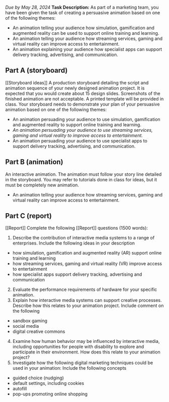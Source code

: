 *Due by May 28, 2024*
**Task Description:**
As part of a marketing team, you have been given the task of creating a persuasive animation based on one of the following themes:
- An animation telling your audience how simulation, gamification and augmented reality can be used to support online training and learning.
- An animation telling your audience how streaming services, gaming and virtual reality can improve access to entertainment.
- An animation explaining your audience how specialist apps can support delivery tracking, advertising, and communication.

## Part A (storyboard)
[[Storyboard ideas]]
A production storyboard detailing the script and animation sequence of your newly designed animation project. It is expected that you would create about 15 design slides. Screenshots of the finished animation are not acceptable. A printed template will be provided in class. Your storyboard needs to demonstrate your plan of your persuasive animation based on one of the following themes:
- An animation persuading your audience to use simulation, gamification and augmented reality to support online training and learning.
- *An animation persuading your audience to use streaming services, gaming and virtual reality to improve access to entertainment.*
- An animation persuading your audience to use specialist apps to support delivery tracking, advertising, and communication.

## Part B (animation)
An interactive animation. The animation must follow your story line detailed in the storyboard. You may refer to tutorials done in class for ideas, but it must be completely new animation.
- An animation telling your audience how streaming services, gaming and virtual reality can improve access to entertainment.
## Part C (report)
[[Report]]
Complete the following [[Report]] questions (1500 words):
1. Describe the contribution of interactive media systems to a range of enterprises.
Include the following ideas in your description
- how simulation, gamification and augmented reality (AR) support online training and learning
- how streaming services, gaming and virtual reality (VR) improve access to entertainment
- how specialist apps support delivery tracking, advertising and communication
2. Evaluate the performance requirements of hardware for your specific animation.
3. Explain how interactive media systems can support creative processes. Describe how this relates to your animation project.
Include comment on the following
- sandbox gaming
- social media
- digital creative commons
4. Examine how human behavior may be influenced by interactive media, including opportunities for people with disability to explore and participate in their environment. How does this relate to your animation project?
5. Investigate how the following digital marketing techniques could be used in your animation:
Include the following concepts
- guided choice (nudging)
- default settings, including cookies
- autofill
- pop-ups promoting online shopping
